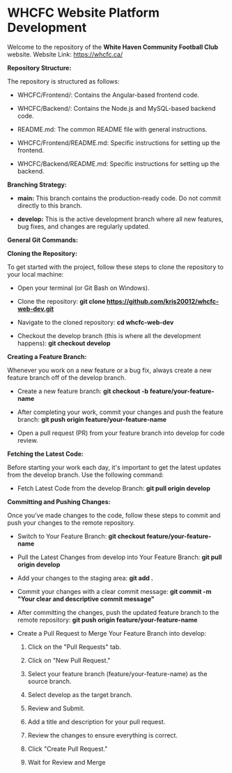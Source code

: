 # WHCFC Website Platform Development

Welcome to the repository of the **White Haven Community Football Club** website. 
Website Link: https://whcfc.ca/

**Repository Structure:**

The repository is structured as follows:

- WHCFC/Frontend/: Contains the Angular-based frontend code.

- WHCFC/Backend/: Contains the Node.js and MySQL-based backend code.

- README.md: The common README file with general instructions.

- WHCFC/Frontend/README.md: Specific instructions for setting up the frontend.

- WHCFC/Backend/README.md: Specific instructions for setting up the backend.

**Branching Strategy:**

- **main:** This branch contains the production-ready code. Do not commit directly to this branch.

- **develop:** This is the active development branch where all new features, bug fixes, and changes are regularly updated.



**General Git Commands:**


**Cloning the Repository:**

To get started with the project, follow these steps to clone the repository to your local machine:

- Open your terminal (or Git Bash on Windows).

- Clone the repository: **git clone https://github.com/kris20012/whcfc-web-dev.git**

- Navigate to the cloned repository: **cd whcfc-web-dev**

- Checkout the develop branch (this is where all the development happens): **git checkout develop**

**Creating a Feature Branch:**

Whenever you work on a new feature or a bug fix, always create a new feature branch off of the develop branch.

- Create a new feature branch: **git checkout -b feature/your-feature-name**

- After completing your work, commit your changes and push the feature branch: **git push origin feature/your-feature-name**

- Open a pull request (PR) from your feature branch into develop for code review.

**Fetching the Latest Code:**

Before starting your work each day, it's important to get the latest updates from the develop branch. Use the following command:

- Fetch Latest Code from the develop Branch: **git pull origin develop**

**Committing and Pushing Changes:**

Once you’ve made changes to the code, follow these steps to commit and push your changes to the remote repository.

- Switch to Your Feature Branch: **git checkout feature/your-feature-name**

- Pull the Latest Changes from develop into Your Feature Branch: **git pull origin develop**

- Add your changes to the staging area: **git add .**

- Commit your changes with a clear commit message: **git commit -m "Your clear and descriptive commit message"**

- After committing the changes, push the updated feature branch to the remote repository: **git push origin feature/your-feature-name**

- Create a Pull Request to Merge Your Feature Branch into develop:

  1. Click on the "Pull Requests" tab.
  3. Click on "New Pull Request."
  4. Select your feature branch (feature/your-feature-name) as the source branch.
  5. Select develop as the target branch.
  6. Review and Submit.
  
  7. Add a title and description for your pull request.
  8. Review the changes to ensure everything is correct.
  9. Click "Create Pull Request."
  10. Wait for Review and Merge






